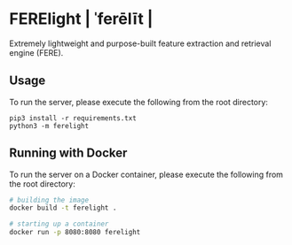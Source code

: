 # FERElight | ˈferēlīt |
Extremely lightweight and purpose-built feature extraction and retrieval engine (FERE).

## Usage
To run the server, please execute the following from the root directory:

```
pip3 install -r requirements.txt
python3 -m ferelight
```

## Running with Docker

To run the server on a Docker container, please execute the following from the root directory:

```bash
# building the image
docker build -t ferelight .

# starting up a container
docker run -p 8080:8080 ferelight
```